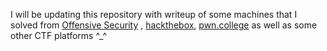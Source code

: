 I will be updating this repository with writeup of some machines that I solved from [Offensive Security](https://portal.offensive-security.com/classic/proving-grounds/play) , [hackthebox](www.hackthebox.com), [pwn.college](https://pwn.college) as well as some other CTF platforms ^_^